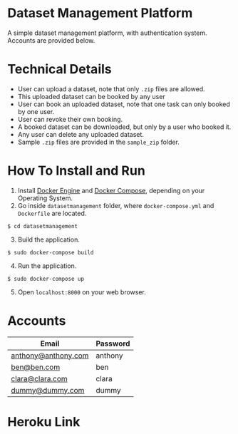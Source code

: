 # Dataset Management Platform
A simple dataset management platform, with authentication system. Accounts are provided below.


# Technical Details
- User can upload a dataset, note that only `.zip` files are allowed.
- This uploaded dataset can be booked by any user
- User can book an uploaded dataset, note that one task can only booked by one user.
- User can revoke their own booking.
- A booked dataset can be downloaded, but only by a user who booked it.
- Any user can delete any uploaded dataset.
- Sample `.zip` files are provided in the `sample_zip` folder.


# How To Install and Run

1. Install [Docker Engine](https://docs.docker.com/engine/install/) and [Docker Compose](https://docs.docker.com/compose/install/), depending on your Operating System.
2. Go inside `datasetmanagement` folder, where `docker-compose.yml` and `Dockerfile` are located.
  ```
  $ cd datasetmanagement
  ```
3. Build the application.
  ```
  $ sudo docker-compose build
  ```
4. Run the application.
  ```
  $ sudo docker-compose up
  ```
5. Open `localhost:8000` on your web browser.

# Accounts

| Email    | Password |
| ----------- | ----------- |
| anthony@anthony.com      | anthony       |
| ben@ben.com   | ben       |
| clara@clara.com   | clara      |
| dummy@dummy.com   | dummy       |

# Heroku Link